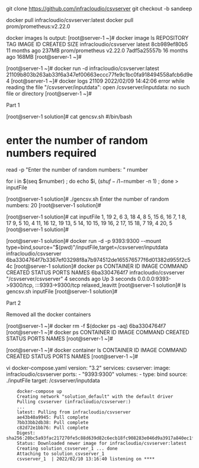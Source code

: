 git clone https://github.com/infracloudio/csvserver
git checkout -b sandeep

docker pull infracloudio/csvserver:latest
docker pull prom/prometheus:v2.22.0


docker images ls 
output:
[root@server-1 ~]# docker image ls
REPOSITORY               TAG       IMAGE ID       CREATED         SIZE
infracloudio/csvserver   latest    8cb989ef80b5   11 months ago   237MB
prom/prometheus          v2.22.0   7adf5a25557b   16 months ago   168MB
[root@server-1 ~]#

[root@server-1 ~]# docker run -d infracloudio/csvserver:latest
21109b803b263ab33f6a347ef00663eccc77fe9c1bc0fa918494558afcb6d9e4
[root@server-1 ~]# docker logs 21109
2022/02/09 14:42:06 error while reading the file "/csvserver/inputdata": open /csvserver/inputdata: no such file or directory
[root@server-1 ~]#

Part 1

[root@server-1 solution]# cat gencsv.sh
#/bin/bash
# enter the number of random numbers required
read -p  "Enter the number of random numbers: " rnumber

for i in $(seq $rnumber) ; do echo $i, $(shuf -i 1-$rnumber -n 1)  ; done > inputFile

[root@server-1 solution]# ./gencsv.sh
Enter the number of random numbers: 20
[root@server-1 solution]#

[root@server-1 solution]# cat inputFile
1, 19
2, 6
3, 18
4, 8
5, 15
6, 16
7, 1
8, 17
9, 5
10, 4
11, 16
12, 19
13, 5
14, 10
15, 19
16, 2
17, 15
18, 7
19, 4
20, 5
[root@server-1 solution]#


[root@server-1 solution]# docker run -d -p 9393:9300  --mount type=bind,source="$(pwd)"/inputFile,target=/csvserver/inputdata  infracloudio/csvserver
6ba3304764f7b3367ef03298f8a7b974512de165576577f6d01382d955f2c54c
[root@server-1 solution]# docker ps
CONTAINER ID   IMAGE                    COMMAND                  CREATED         STATUS         PORTS                                       NAMES
6ba3304764f7   infracloudio/csvserver   "/csvserver/csvserver"   4 seconds ago   Up 3 seconds   0.0.0.0:9393->9300/tcp, :::9393->9300/tcp   relaxed_leavitt
[root@server-1 solution]# ls
gencsv.sh  inputFile
[root@server-1 solution]#


Part 2

Removed all the docker containers 

[root@server-1 ~]# docker rm -f $(docker ps -aq)
6ba3304764f7
[root@server-1 ~]# docker ps
CONTAINER ID   IMAGE     COMMAND   CREATED   STATUS    PORTS     NAMES
[root@server-1 ~]#

[root@server-1 ~]# docker container ls
CONTAINER ID   IMAGE     COMMAND   CREATED   STATUS    PORTS     NAMES
[root@server-1 ~]#




vi docker-compose.yaml
version: "3.2"
services:
  csvserver:
    image: infracloudio/csvserver
    ports:
      - "9393:9300"
    volumes:
      - type: bind
        source: ./inputFile
        target: /csvserver/inputdata


        docker-compose up
        Creating network "solution_default" with the default driver
        Pulling csvserver (infracloudio/csvserver:)
        ...
        latest: Pulling from infracloudio/csvserver
        ae43b40a9945: Pull complete
        7bb33bb2db38: Pull complete
        c82d72e1bb76: Pull complete
        Digest: sha256:20bc5a93fac217270fe5c88d639d82c6ecb18fc908283e046d9a3917a840ec1f
        Status: Downloaded newer image for infracloudio/csvserver:latest
        Creating solution_csvserver_1 ... done
        Attaching to solution_csvserver_1
        csvserver_1  | 2022/02/10 13:16:40 listening on ****





